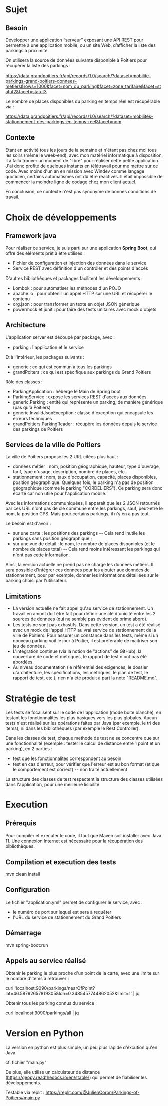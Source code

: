 # Sujet
## Besoin
Développer une application “serveur” exposant une API REST pour permettre à une application mobile, ou un site Web, d’afficher la liste des parkings à proximité.

  

On utilisera la source de données suivante disponible à Poitiers pour récupérer la liste des parkings :

https://data.grandpoitiers.fr/api/records/1.0/search/?dataset=mobilite-parkings-grand-poitiers-donnees-metiers&rows=1000&facet=nom_du_parking&facet=zone_tarifaire&facet=statut2&facet=statut3

  

Le nombre de places disponibles du parking en temps réel est récupérable via :

https://data.grandpoitiers.fr/api/records/1.0/search/?dataset=mobilites-stationnement-des-parkings-en-temps-reel&facet=nom

## Contexte
Etant en activité tous les jours de la semaine et n'étant pas chez moi tous les soirs (même le week-end), avec mon matériel informatique à disposition, il a fallu trouver un moment de "libre" pour réaliser cette petite application. J'ai donc profité de quelques instants en télétravail pour me mettre sur ce code.
Avec moins d'un an en mission avec Windev comme langage quotidien, certains automatismes ont dû être réactivés. Il était impossible de commencer la moindre ligne de codage chez mon client actuel.

En conclusion, ce contexte n'est pas synonyme de bonnes conditions de travail.


# Choix de développements
## Framework java
Pour réaliser ce service, je suis parti sur une application **Spring Boot**, qui offre des éléments prêt à être utilisés :

 - Fichier de configuration et injection des données dans le service
 - Service REST avec définition d'un contrôler et des points d'accès

D'autres bibliothèques et packages facilitent les développements :
 - Lombok : pour automatiser les méthodes d'un POJO
 - apache.io : pour obtenir un appel HTTP sur une URL et récupérer le contenu
 - org.json : pour transformer un texte en objet JSON générique
 - powermock et junit : pour faire des tests unitaires avec mock d'objets
 

## Architecture
L'application server est découpé par package, avec :
 - parking : l'application et le service
 
Et à l'intérieur, les packages suivants :
 - generic : ce qui est commun à tous les parkings
 - grandPoiters : ce qui est spécifique aux parkings du Grand Poitiers


Rôle des classes :
- ParkingApplication : héberge le Main de Spring boot
- ParkingService : expose les services REST d'accès aux données
- generic.Parking : entité qui représente un parking, de manière générique (pas qu'à Poitiers)
- generic.InvalidJsonException : classe d'exception qui encapsule les erreurs techniques
- grandPoitiers.ParkingReader : récupère les données depuis le service des parkings de Poitiers


## Services de la ville de Poitiers

La ville de Poitiers propose les 2 URL citées plus haut :
 - données métier : nom, position géographique, hauteur, type d'ouvrage, tarif, type d'usage, description, nombre de places, etc.
 - stationnement : nom, taux d'occupation, capacité, places disponibles, position géographique. Quelques fois, le parking n'a pas de position géographique (comme le parking "CORDELIERS"). Ce parking sera donc écarté car non utile pour l'application mobile.

Avec les informations communiquées, il apparait que les 2 JSON retournés par ces URL n'ont pas de clé commune entre les parkings, sauf, peut-être le nom, la position GPS. Mais pour certains parkings, il n'y en a pas tout.

Le besoin est d'avoir : 
 - sur une carte : les positions des parkings -- Cela rend inutile les parkings sans position géographique ;
 - sur une vue de détail : le nom, le nombre de places disponibles (et le nombre de places total) -- Cela rend moins intéressant les parkings qui n'ont pas cette information.

Ainsi, la version actuelle ne prend pas ne charge les données métiers. Il sera possible d'intégrer ces données pour les ajouter aux données de stationnement, pour par exemple, donner les informations détaillées sur le parking choisi par l'utilisateur.

## Limitations
- La version actuelle ne fait appel qu'au service de stationnement. Un travail en amont doit être fait pour définir une clé d'unicité entre les 2 sources de données (qui ne semble pas évident de prime abord).
- Les tests ne sont pas exhastifs. Dans cette version, un test a été réalisé avec un mock de l'appel HTTP au vrai service de stationnement de la ville de Poitiers. Pour assurer un constance dans les tests, même si un nouveau parking voit le jour à Poitier, il est préférable de maitriser son jeu de données.
- L'intégration continue (via la notion de "actions" de GitHub), la couverture de code et métriques, le rapport de test n'ont pas été abordées.
- Au niveau documentation (le référentiel des exigences, le dossier d'architecture,  les spécifications, les métriques, le plan de test, le rapport de test, etc.), rien n'a été produit à part la note "README.md".

# Stratégie de test
Les tests se focalisent sur le code de l'application (mode boite blanche), en testant les fonctionnalités les plus basiques vers les plus globales.
Aucun tests n'est réalisé sur les opérations faites par Java (par exemple, le tri des items), ni dans les bibliothèques (par exemple le Rest Controller). 

Dans les classes de test, chaque methode de test ne se concentre que sur une fonctionnalité (exemple : tester le calcul de distance entre 1 point et un parking), en 2 parties :
 - test que les fonctionnalités correspondent au besoin
 - test en cas d'erreur, pour vérifier que l'erreur est au bon format (et que le comportement est correct) -- non traité actuellement

La structure des classes de test respectent la structure des classes utilisées dans l'application, pour une meilleure lisibilité.

# Execution
## Prérequis
Pour compiler et executer le code, il faut que Maven soit installer avec Java 11. Une connexion Internet est nécessaire pour la récupération des bibliothèques.

## Compilation et execution des tests
mvn clean install

## Configuration
Le fichier "application.yml" permet de configurer le service, avec : 
 - le numéro de port sur lequel est sera à requêter
 - l'URL du service de stationnement du Grand Poitiers

## Démarrage
mvn spring-boot:run

## Appels au service réalisé
Obtenir le parking le plus proche d'un point de la carte, avec une limite sur le nombre d'items à retrouver :

curl 'localhost:9090/parkings/nearOfPoint?lat=46.58792657819305&lon=0.3485457744862052&limit=1' | jq


Obtenir tous les parking connus du service :

curl localhost:9090/parkings/all | jq

# Version en Python
La version en python est plus simple, un peu plus rapide d'éxcution qu'en Java.

cf. fichier "main.py"

De plus, elle utilise un calculateur de distance (https://geopy.readthedocs.io/en/stable/) qui permet de fiabiliser les développements.

Testable via replit :
https://replit.com/@JulienCoron/Parkings-of-Poitiers#main.py
